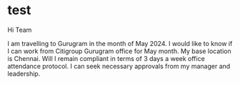 # test

Hi Team

I am travelling to Gurugram in the month of May 2024.
I would like to know if I can work from Citigroup Gurugram office for May month.
My base location is Chennai. Will I remain compliant in terms of 3 days a week office attendance protocol.
I can seek necessary approvals from my manager and leadership.
